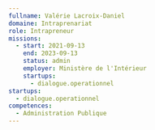 ```yaml
---
fullname: Valérie Lacroix-Daniel
domaine: Intraprenariat
role: Intrapreneur
missions:
  - start: 2021-09-13
    end: 2023-09-13
    status: admin
    employer: Ministère de l'Intérieur
    startups:
      - dialogue.operationnel
startups:
  - dialogue.operationnel
competences:
  - Administration Publique
---
```

